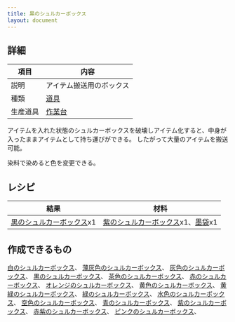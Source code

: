 ```yaml
---
title: 黒のシュルカーボックス
layout: document
---
```

## 詳細

|項目|内容|
|---|---|
|説明|アイテム搬送用のボックス|
|種類|[道具](道具)|
|生産道具|[作業台](作業台)|

アイテムを入れた状態のシュルカーボックスを破壊しアイテム化すると、中身が入ったままアイテムとして持ち運びができる。
したがって大量のアイテムを搬送可能。

染料で染めると色を変更できる。

## レシピ

|結果|材料|
|---|---|
|[黒のシュルカーボックス](黒のシュルカーボックス)x1|[紫のシュルカーボックス](紫のシュルカーボックス)x1、[墨袋](墨袋)x1|

## 作成できるもの

[白のシュルカーボックス](白のシュルカーボックス)、
[薄灰色のシュルカーボックス](薄灰色のシュルカーボックス)、
[灰色のシュルカーボックス](灰色のシュルカーボックス)、
[黒のシュルカーボックス](黒のシュルカーボックス)、
[茶色のシュルカーボックス](茶色のシュルカーボックス)、
[赤のシュルカーボックス](赤のシュルカーボックス)、
[オレンジのシュルカーボックス](オレンジのシュルカーボックス)、
[黄色のシュルカーボックス](黄色のシュルカーボックス)、
[黄緑のシュルカーボックス](黄緑のシュルカーボックス)、
[緑のシュルカーボックス](緑のシュルカーボックス)、
[水色のシュルカーボックス](水色のシュルカーボックス)、
[空色のシュルカーボックス](空色のシュルカーボックス)、
[青のシュルカーボックス](青のシュルカーボックス)、
[紫のシュルカーボックス](紫のシュルカーボックス)、
[赤紫のシュルカーボックス](赤紫のシュルカーボックス)、
[ピンクのシュルカーボックス](ピンクのシュルカーボックス)、
